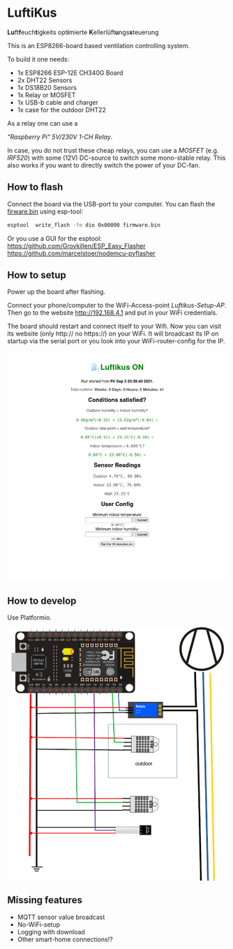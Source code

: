 # LuftiKus
**Lu**ft**f**euch**t**igkeits opt**i**mierte **K**ellerlüft**u**ngs**s**teuerung


This is an ESP8266-board based ventilation controlling system.

To build it one needs:

- 1x ESP8266 ESP-12E CH340G Board
- 2x DHT22 Sensors
- 1x DS18B20 Sensors
- 1x Relay or MOSFET
- 1x USB-b cable and charger
- 1x case for the outdoor DHT22


As a relay one can use a

*"Raspberry Pi" 5V/230V 1-CH Relay*.

In case, you do not trust these cheap relays,
you can use a *MOSFET* (e.g. *IRF520*) with some (12V) DC-source
to switch some mono-stable relay.
This also works if you want to directly switch the power of your DC-fan.

## How to flash

Connect the board via the USB-port to your computer.
You can flash the [firware.bin](.pio/build/nodemcuv2/firmware.bin) using esp-tool:

```bash
esptool  write_flash -fm dio 0x00000 firmware.bin
```

Or you use a GUI for the esptool:  
https://github.com/Grovkillen/ESP_Easy_Flasher  
https://github.com/marcelstoer/nodemcu-pyflasher

## How to setup

Power up the board after flashing.

Connect your phone/computer to the WiFi-Access-point *Luftikus-Setup-AP*. Then go to the website http://192.168.4.1 and put in your WiFi credentials.

The board should restart and connect itself to your Wifi.
Now you can visit its website (only http:// no https://) on your WiFi.
It will broadcast its IP on startup via the serial port
or you look into your WiFi-router-config for the IP.

![webserver](./website.png)


## How to develop

Use Platformio.


![Schaltungszeichnung](./schaltplan.png)

## Missing features
- MQTT sensor value broadcast
- No-WiFi-setup
- Logging with download
- Other smart-home connections!?
